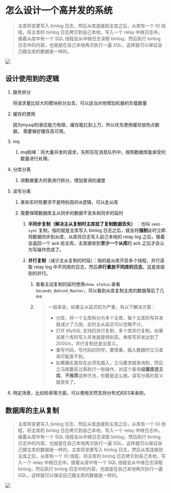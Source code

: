 # 怎么设计一个高并发的系统

>主库将变更写入 binlog 日志，然后从库连接到主库之后，从库有一个 IO 线程，将主库的 binlog 日志拷贝到自己本地，写入一个 relay 中继日志中。接着从库中有一个 SQL 线程会从中继日志读取 binlog，然后执行 binlog 日志中的内容，也就是在自己本地再次执行一遍 SQL，这样就可以保证自己跟主库的数据是一样的。



![](高并发系统设计.assets/006tNbRwly1g9myzd1wb3j30o50j9abe-20191206144953680.jpg)

## 设计使用到的逻辑

1. 服务拆分

   将请求量比较大的模块拆分出去，可以适当对他增加机器的负载数量

2. 缓存的使用

   因为mysql的承压能力有限，缓存能扛到上万，所以优先使用缓存放热点数据。
   需要做好缓存高可用。
   
3. mq

   1. mq削峰：将大量并发的请求，先积压在消息队列中，按照数据库能承受的数量进行处理。

4. 分库分表

   1. 讲数据量大的表进行拆分，增加查询的速度

5. 读写分离

   1. 某些实时性要求不是特别高的`读`逻辑，可以走从库

   2. 需要保障数据库主从同步的数据不丢失和同步的延时

      1. **半同步复制（解决主从复制时主库挂了复制数据丢失）** ：也叫 `semi-sync` 复制，指的就是主库写入 binlog 日志之后，就会将**强制**此时立即将数据同步到从库，从库将日志写入自己本地的 relay log 之后，接着会返回一个 ack 给主库，主库接收到**至少一个从库**的 ack 之后才会认为写操作完成了。

      2. **并行复制**（减少主从复制的时延）：指的是从库开启多个线程，并行读取 relay log 中不同库的日志，然后**并行重放不同库的日志**，这是库级别的并行。

         1. 查看主动复制的延时使用`show status`.查看 `Seconds_Behind_Master`，可以看到从库复制主库的数据落后了几 ms

         2. > 一般来说，如果主从延迟较为严重，有以下解决方案：
            >
            > - 分库，将一个主库拆分为多个主库，每个主库的写并发就减少了几倍，此时主从延迟可以忽略不计。
            > - 打开 MySQL 支持的并行复制，多个库并行复制。如果说某个库的写入并发就是特别高，单库写并发达到了 2000/s，并行复制还是没意义。
            > - 重写代码，写代码的同学，要慎重，插入数据时立马查询可能查不到。
            > - 如果确实是存在必须先插入，立马要求就查询到，然后立马就要反过来执行一些操作，对这个查询**设置直连主库**。**不推荐**这种方法，你要是这么搞，读写分离的意义就丧失了。

6. 特定场景，比如检索等方面，可以使用天然支持分布式的ES来承担。

## 数据库的主从复制

> 主库将变更写入 binlog 日志，然后从库连接到主库之后，从库有一个 IO 线程，将主库的 binlog 日志拷贝到自己本地，写入一个 relay 中继日志中。接着从库中有一个 SQL 线程会从中继日志读取 binlog，然后执行 binlog 日志中的内容，也就是在自己本地再次执行一遍 SQL，这样就可以保证自己跟主库的数据是一样的。主库将变更写入 binlog 日志，然后从库连接到主库之后，从库有一个 IO 线程，将主库的 binlog 日志拷贝到自己本地，写入一个 relay 中继日志中。接着从库中有一个 SQL 线程会从中继日志读取 binlog，然后执行 binlog 日志中的内容，也就是在自己本地再次执行一遍 SQL，这样就可以保证自己跟主库的数据是一样的。



![](高并发系统设计.assets/006tNbRwly1g9mzuxgjdlj30jy0byaaq-20191206144922122.jpg)